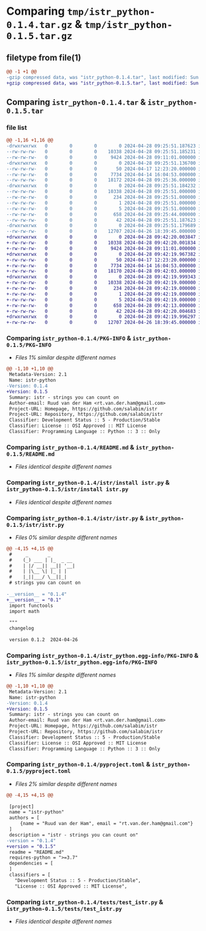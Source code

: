 # Comparing `tmp/istr_python-0.1.4.tar.gz` & `tmp/istr_python-0.1.5.tar.gz`

## filetype from file(1)

```diff
@@ -1 +1 @@
-gzip compressed data, was "istr_python-0.1.4.tar", last modified: Sun Apr 28 09:25:51 2024, max compression
+gzip compressed data, was "istr_python-0.1.5.tar", last modified: Sun Apr 28 09:42:20 2024, max compression
```

## Comparing `istr_python-0.1.4.tar` & `istr_python-0.1.5.tar`

### file list

```diff
@@ -1,16 +1,16 @@
-drwxrwxrwx   0        0        0        0 2024-04-28 09:25:51.187623 istr_python-0.1.4/
--rw-rw-rw-   0        0        0    10338 2024-04-28 09:25:51.185231 istr_python-0.1.4/PKG-INFO
--rw-rw-rw-   0        0        0     9424 2024-04-28 09:11:01.000000 istr_python-0.1.4/README.md
-drwxrwxrwx   0        0        0        0 2024-04-28 09:25:51.136700 istr_python-0.1.4/istr/
--rw-rw-rw-   0        0        0       50 2024-04-17 12:23:20.000000 istr_python-0.1.4/istr/__init__.py
--rw-rw-rw-   0        0        0     7734 2024-04-14 16:04:53.000000 istr_python-0.1.4/istr/install istr.py
--rw-rw-rw-   0        0        0    18172 2024-04-28 09:25:36.000000 istr_python-0.1.4/istr/istr.py
-drwxrwxrwx   0        0        0        0 2024-04-28 09:25:51.184232 istr_python-0.1.4/istr_python.egg-info/
--rw-rw-rw-   0        0        0    10338 2024-04-28 09:25:51.000000 istr_python-0.1.4/istr_python.egg-info/PKG-INFO
--rw-rw-rw-   0        0        0      234 2024-04-28 09:25:51.000000 istr_python-0.1.4/istr_python.egg-info/SOURCES.txt
--rw-rw-rw-   0        0        0        1 2024-04-28 09:25:51.000000 istr_python-0.1.4/istr_python.egg-info/dependency_links.txt
--rw-rw-rw-   0        0        0        5 2024-04-28 09:25:51.000000 istr_python-0.1.4/istr_python.egg-info/top_level.txt
--rw-rw-rw-   0        0        0      658 2024-04-28 09:25:44.000000 istr_python-0.1.4/pyproject.toml
--rw-rw-rw-   0        0        0       42 2024-04-28 09:25:51.187623 istr_python-0.1.4/setup.cfg
-drwxrwxrwx   0        0        0        0 2024-04-28 09:25:51.179689 istr_python-0.1.4/tests/
--rw-rw-rw-   0        0        0    12707 2024-04-26 18:39:45.000000 istr_python-0.1.4/tests/test_istr.py
+drwxrwxrwx   0        0        0        0 2024-04-28 09:42:20.003847 istr_python-0.1.5/
+-rw-rw-rw-   0        0        0    10338 2024-04-28 09:42:20.001834 istr_python-0.1.5/PKG-INFO
+-rw-rw-rw-   0        0        0     9424 2024-04-28 09:11:01.000000 istr_python-0.1.5/README.md
+drwxrwxrwx   0        0        0        0 2024-04-28 09:42:19.967382 istr_python-0.1.5/istr/
+-rw-rw-rw-   0        0        0       50 2024-04-17 12:23:20.000000 istr_python-0.1.5/istr/__init__.py
+-rw-rw-rw-   0        0        0     7734 2024-04-14 16:04:53.000000 istr_python-0.1.5/istr/install istr.py
+-rw-rw-rw-   0        0        0    18170 2024-04-28 09:42:03.000000 istr_python-0.1.5/istr/istr.py
+drwxrwxrwx   0        0        0        0 2024-04-28 09:42:19.999343 istr_python-0.1.5/istr_python.egg-info/
+-rw-rw-rw-   0        0        0    10338 2024-04-28 09:42:19.000000 istr_python-0.1.5/istr_python.egg-info/PKG-INFO
+-rw-rw-rw-   0        0        0      234 2024-04-28 09:42:19.000000 istr_python-0.1.5/istr_python.egg-info/SOURCES.txt
+-rw-rw-rw-   0        0        0        1 2024-04-28 09:42:19.000000 istr_python-0.1.5/istr_python.egg-info/dependency_links.txt
+-rw-rw-rw-   0        0        0        5 2024-04-28 09:42:19.000000 istr_python-0.1.5/istr_python.egg-info/top_level.txt
+-rw-rw-rw-   0        0        0      658 2024-04-28 09:42:13.000000 istr_python-0.1.5/pyproject.toml
+-rw-rw-rw-   0        0        0       42 2024-04-28 09:42:20.004683 istr_python-0.1.5/setup.cfg
+drwxrwxrwx   0        0        0        0 2024-04-28 09:42:19.996297 istr_python-0.1.5/tests/
+-rw-rw-rw-   0        0        0    12707 2024-04-26 18:39:45.000000 istr_python-0.1.5/tests/test_istr.py
```

### Comparing `istr_python-0.1.4/PKG-INFO` & `istr_python-0.1.5/PKG-INFO`

 * *Files 1% similar despite different names*

```diff
@@ -1,10 +1,10 @@
 Metadata-Version: 2.1
 Name: istr-python
-Version: 0.1.4
+Version: 0.1.5
 Summary: istr - strings you can count on
 Author-email: Ruud van der Ham <rt.van.der.ham@gmail.com>
 Project-URL: Homepage, https://github.com/salabim/istr
 Project-URL: Repository, https://github.com/salabim/istr
 Classifier: Development Status :: 5 - Production/Stable
 Classifier: License :: OSI Approved :: MIT License
 Classifier: Programming Language :: Python :: 3 :: Only
```

### Comparing `istr_python-0.1.4/README.md` & `istr_python-0.1.5/README.md`

 * *Files identical despite different names*

### Comparing `istr_python-0.1.4/istr/install istr.py` & `istr_python-0.1.5/istr/install istr.py`

 * *Files identical despite different names*

### Comparing `istr_python-0.1.4/istr/istr.py` & `istr_python-0.1.5/istr/istr.py`

 * *Files 0% similar despite different names*

```diff
@@ -4,15 +4,15 @@
 #     _       _
 #    (_) ___ | |_  _ __
 #    | |/ __|| __|| '__|
 #    | |\__ \| |_ | |
 #    |_||___/ \__||_|
 # strings you can count on
 
-__version__ = "0.1.4"
+__version__ = "0.1"
 import functools
 import math
 
 """
 changelog
 
 version 0.1.2  2024-04-26
```

### Comparing `istr_python-0.1.4/istr_python.egg-info/PKG-INFO` & `istr_python-0.1.5/istr_python.egg-info/PKG-INFO`

 * *Files 1% similar despite different names*

```diff
@@ -1,10 +1,10 @@
 Metadata-Version: 2.1
 Name: istr-python
-Version: 0.1.4
+Version: 0.1.5
 Summary: istr - strings you can count on
 Author-email: Ruud van der Ham <rt.van.der.ham@gmail.com>
 Project-URL: Homepage, https://github.com/salabim/istr
 Project-URL: Repository, https://github.com/salabim/istr
 Classifier: Development Status :: 5 - Production/Stable
 Classifier: License :: OSI Approved :: MIT License
 Classifier: Programming Language :: Python :: 3 :: Only
```

### Comparing `istr_python-0.1.4/pyproject.toml` & `istr_python-0.1.5/pyproject.toml`

 * *Files 2% similar despite different names*

```diff
@@ -4,15 +4,15 @@
 
 [project]
 name = "istr-python"
 authors = [
     {name = "Ruud van der Ham", email = "rt.van.der.ham@gmail.com"}
 ]
 description = "istr - strings you can count on"
-version = "0.1.4"
+version = "0.1.5"
 readme = "README.md"
 requires-python = ">=3.7"
 dependencies = [
 ]
 classifiers = [
   "Development Status :: 5 - Production/Stable",
   "License :: OSI Approved :: MIT License",
```

### Comparing `istr_python-0.1.4/tests/test_istr.py` & `istr_python-0.1.5/tests/test_istr.py`

 * *Files identical despite different names*

